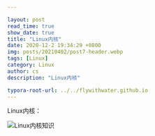 ```yaml
---

layout: post
read_time: true
show_date: true
title: "Linux内核"
date: 2020-12-2 19:34:29 +0800
img: posts/20210402/post7-header.webp
tags: [Linux]
category: Linux
author: cs
description: "Linux内核"

typora-root-url: ../../flywithwater.github.io
---
```


Linux内核：

![Linux内核知识](/assets/img/posts/Linux/Linux内核知识.jpg)



